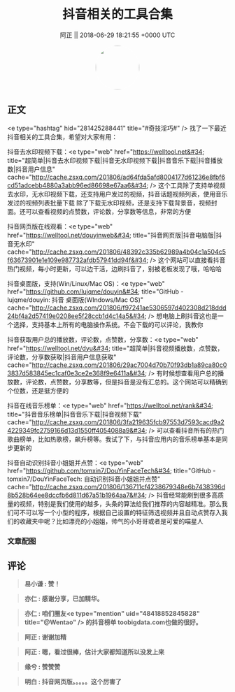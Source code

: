 <h1 align="center">抖音相关的工具合集</h1>




<p align="center">
    <a>阿正 || 2018-06-29 18:21:55 &#43;0000 UTC</a>
</p>

<div align="center">
    <img src="https://images.zsxq.com/Frp3JUcpNPY_K8Ug3dZstD11YteR?e=1590940799&amp;token=kIxbL07-8jAj8w1n4s9zv64FuZZNEATmlU_Vm6zD:vxLjG2f2gA_ujDf-zqH9XwFXB6s=" width="100" height="100" style="border:1px solid;border-radius:50%; color:#ffffff"/>
</div>




## 正文

<div>
&lt;e type=&#34;hashtag&#34; hid=&#34;281425288441&#34; title=&#34;#奇技淫巧#&#34; /&gt; 
找了一下最近抖音相关的工具合集，希望对大家有用：

抖音去水印视频下载：&lt;e type=&#34;web&#34; href=&#34;https://welltool.net&#34; title=&#34;超简单|抖音去水印视频下载|抖音无水印视频下载|抖音音乐下载|抖音播放数|抖音用户信息&#34; cache=&#34;http://cache.zsxq.com/201806/ad64fda5afd8004177d61236e8fbf6cd51adcebb4880a3abb96ed86698e67aa6&#34; /&gt;
这个工具除了支持单视频去水印，无水印视频下载，还支持用户发过的视频，抖音话题视频列表，使用音乐发过的视频列表批量下载
除了下载无水印视频，还是支持下载背景音，视频封面。还可以查看视频的点赞数，评论数，分享数等信息，非常的方便

抖音网页版在线观看：&lt;e type=&#34;web&#34; href=&#34;https://welltool.net/douyinweb&#34; title=&#34;抖音网页版|抖音电脑版|抖音无水印&#34; cache=&#34;http://cache.zsxq.com/201806/48392c335b62989a4b04c1a504c5f63673901e1e109e987732afdb57941dd94f&#34; /&gt;
这个网站可以直接看抖音热门视频，每小时更新，可以边干活，边刷抖音了，别被老板发现了哦，哈哈哈

抖音桌面版，支持(Win/Linux/Mac OS)：&lt;e type=&#34;web&#34; href=&#34;https://github.com/lujqme/douyin&#34; title=&#34;GitHub - lujqme/douyin: 抖音 桌面版(WIndows/Mac OS)&#34; cache=&#34;http://cache.zsxq.com/201806/f97241ae5306597d402308d218ddd24bf4a2d57419e0208ee5f28ccb1d4c14a5&#34; /&gt;
想电脑上刷抖音这也是一个选择，支持基本上所有的电脑操作系统。不会下载的可以评论，我教你

抖音获取用户总的播放数，评论数，点赞数，分享数：&lt;e type=&#34;web&#34; href=&#34;https://welltool.net/dyu&#34; title=&#34;超简单|抖音视频播放数，点赞数，评论数，分享数获取|抖音用户信息获取&#34; cache=&#34;http://cache.zsxq.com/201806/29ac7004d70b70f93db1a89ca80c03837d583845ec1caf0e3ce2e368f9e6411a&#34; /&gt;
有时候想查看用户总的播放数，评论数，点赞数，分享数等，但是抖音是没有汇总的。这个网站可以精确到个位数，还是挺方便的

抖音在线音乐榜单：&lt;e type=&#34;web&#34; href=&#34;https://welltool.net/rank&#34; title=&#34;抖音音乐榜单|抖音音乐下载|抖音视频下载&#34; cache=&#34;http://cache.zsxq.com/201806/3fa219635fcb97553d7593cacd9a24229349fc2759166d13d1550ff4054088a9&#34; /&gt;
可以查看抖音所有的热门歌曲榜单，比如热歌榜，飙升榜等。我试了下，与抖音应用内的音乐榜单基本是同步更新的

抖音自动识别抖音小姐姐并点赞：&lt;e type=&#34;web&#34; href=&#34;https://github.com/tomxin7/DouYinFaceTech&#34; title=&#34;GitHub - tomxin7/DouYinFaceTech: 自动识别抖音小姐姐并点赞&#34; cache=&#34;http://cache.zsxq.com/201806/136711cf4238679348e6b7438396d8b528b64ee8dccfb6d811d67a51b1964aa7&#34; /&gt;
抖音经常能刷到很多高质量的视频，特别是我们使用的越多，头条的算法给我们推荐的内容越精准。那么我们可不可以写一个小型的程序，根据自己设置的特征筛选视频并且自动点赞存入我们的收藏夹中呢？比如漂亮的小姐姐，帅气的小哥哥或者是可爱的喵星人
</div>

### 文章配图

<div class="image" align="center">

</div>


## 评论

<div align="left">
<div>

<blockquote >
<span> <strong>易小谦 : 赞！ </strong></span>
</blockquote>

<blockquote >
<span> <strong>亦仁 : 感谢分享，已加精华。 </strong></span>
</blockquote>

<blockquote >
<span> <strong>亦仁 : 咱们圈友&lt;e type=&#34;mention&#34; uid=&#34;48418852845828&#34; title=&#34;@Wentao&#34; /&gt;  的抖音榜单 toobigdata.com也做的很好。 </strong></span>
</blockquote>

<blockquote >
<span> <strong>阿正 : 谢谢加精 </strong></span>
</blockquote>

<blockquote >
<span> <strong>阿正 : 嗯，看过很棒，估计大家都知道所以没发上来 </strong></span>
</blockquote>

<blockquote >
<span> <strong>缘兮 : 赞赞赞 </strong></span>
</blockquote>

<blockquote >
<span> <strong>明白 : 抖音网页版。。。。。这个厉害了 </strong></span>
</blockquote>

</div>
</div>